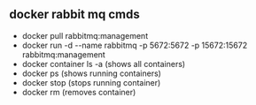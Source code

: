 ## docker rabbit mq cmds
- docker pull rabbitmq:management
- docker run -d --name rabbitmq -p 5672:5672 -p 15672:15672 rabbitmq:management
- docker container ls -a (shows all containers)
- docker ps (shows running containers)
- docker stop <name> (stops running container)
- docker rm <name> (removes container)